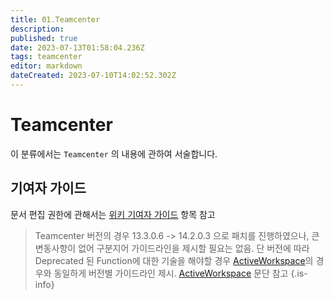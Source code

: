 ```yaml
---
title: 01.Teamcenter
description: 
published: true
date: 2023-07-13T01:58:04.236Z
tags: teamcenter
editor: markdown
dateCreated: 2023-07-10T14:02:52.302Z
---
```


# Teamcenter
이 분류에서는 `Teamcenter` 의 내용에 관하여 서술합니다.

## 기여자 가이드

문서 편집 권한에 관해서는 [위키 기여자 가이드](/home/WikiContributerGuide) 항목 참고

> Teamcenter 버전의 경우 13.3.0.6 -> 14.2.0.3 으로 패치를 진행하였으나, 큰 변동사항이 없어 구분지어 가이드라인을 제시할 필요는 없음.
단 버전에 따라 Deprecated 된 Function에 대한 기술을 해야할 경우 [ActiveWorkspace](/ko/ActiveWorkspace)의 경우와 동일하게 버전별 가이드라인 제시. [ActiveWorkspace](/ko/ActiveWorkspace) 문단 참고
{.is-info}
